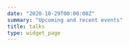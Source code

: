 ```yaml
---
date: "2020-10-29T00:00:00Z"
summary: "Upcoming and recent events"
title: talks 
type: widget_page
---
```

